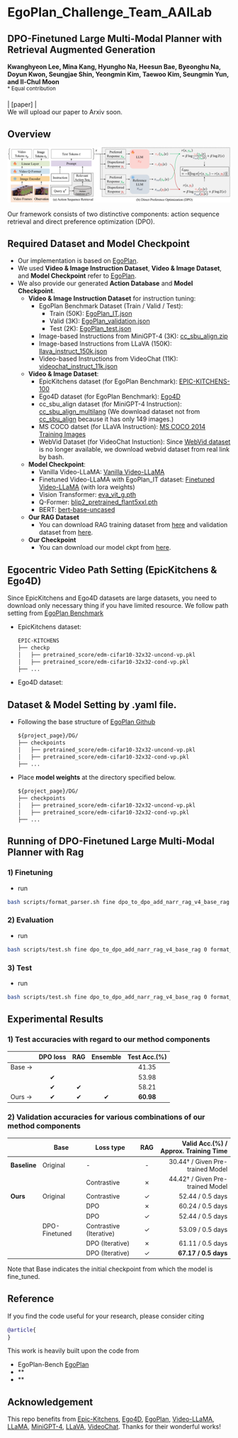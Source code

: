# EgoPlan_Challenge_Team_AAILab


## DPO-Finetuned Large Multi-Modal Planner with Retrieval Augmented Generation  <br><sub> </sub>
**Kwanghyeon Lee, Mina Kang, Hyungho Na, Heesun Bae, Byeonghu Na, Doyun Kwon, Seungjae Shin, Yeongmin Kim, Taewoo Kim, Seungmin Yun, and Il-Chul Moon**   
<sup> * Equal contribution </sup> <br>

| [paper] |  <br>
We will upload our paper to Arxiv soon.

## Overview
![Teaser image](./figure/overview_v4_1.png)

Our framework consists of two distinctive components: action sequence retrieval and direct preference optimization (DPO).

## Required Dataset and Model Checkpoint
- Our implementation is based on [EgoPlan](https://github.com/ChenYi99/EgoPlan).
- We used **Video & Image Instruction Dataset**, **Video & Image Dataset**, and **Model Checkpoint** refer to [EgoPlan](https://github.com/ChenYi99/EgoPlan).
- We also provide our generated **Action Database** and **Model Checkpoint**.
  - **Video & Image Instruction Dataset** for instruction tuning:
    - EgoPlan Benchmark Dataset (Train / Valid / Test):
      - Train (50K): [EgoPlan_IT.json](https://drive.google.com/file/d/139UXIgOXbK55tNlK03TBrdSWXdupfrL5/view)
      - Valid (3K): [EgoPlan_validation.json](https://drive.google.com/file/d/1Hy-mWrtuDjuq29iCQxCQzk0htTJs8SHg/view)
      - Test (2K): [EgoPlan_test.json](https://drive.google.com/file/d/1G3cH58qlXI11iRFc8R1oFXpHhEiOh4Bd/view)
    - Image-based Instructions from MiniGPT-4 (3K): [cc_sbu_align.zip](https://drive.google.com/file/d/1nJXhoEcy3KTExr17I7BXqY5Y9Lx_-n-9/view)
    - Image-based Instructions from LLaVA (150K): [llava_instruct_150k.json](https://huggingface.co/datasets/liuhaotian/LLaVA-Instruct-150K)
    - Video-based Instructions from VideoChat (11K): [videochat_instruct_11k.json](https://drive.google.com/file/d/1C-7xmf42QUEi4ApXTcxBHr5nLvTWXyUi/view)
  - **Video & Image Dataset**:
    - EpicKitchens dataset (for EgoPlan Benchmark): [EPIC-KITCHENS-100](https://github.com/epic-kitchens/epic-kitchens-download-scripts)
    - Ego4D dataset (for EgoPlan Benchmark): [Ego4D](https://ego4d-data.org/#download)
    - cc_sbu_align dataset (for MiniGPT-4 Instruction): [cc_sbu_align_multilang](https://huggingface.co/datasets/dinhanhx/cc_sbu_align_multilang) (We download dataset not from [cc_sbu_align](https://huggingface.co/datasets/Vision-CAIR/cc_sbu_align) because it has only 149 images.)
    - MS COCO datset (for LLaVA Instruction): [MS COCO 2014 Training Images](http://deltalab.iitk.ac.in/index.php?n=Main.MSCOCO2014Dataset)
    - WebVid Dataset (for VideoChat Instuction): Since [WebVid dataset](https://github.com/m-bain/webvid) is no longer available, we download webvid dataset from real link by bash.
  - **Model Checkpoint**:
    - Vanilla Video-LLaMA: [Vanilla Video-LLaMA](https://huggingface.co/DAMO-NLP-SG/Video-LLaMA-2-7B-Finetuned)
    - Finetuned Video-LLaMA with EgoPlan_IT dataset: [Finetuned Video-LLaMA](https://huggingface.co/ChenYi99/EgoPlan-Video-LLaMA-2-7B) (with lora weights)
    - Vision Transformer: [eva_vit_g.pth](https://huggingface.co/lainxx/eva_vit_g/blob/main/eva_vit_g.pth)
    - Q-Former: [blip2_pretrained_flant5xxl.pth](https://huggingface.co/spaces/Vision-CAIR/minigpt4/blob/main/blip2_pretrained_flant5xxl.pth)
    - BERT: [bert-base-uncased](https://huggingface.co/google-bert/bert-base-uncased)
  - **Our RAG Dataset**
    - You can download RAG training dataset from [here](https://drive.google.com/drive/folders/1JmXCK3QZJSxjP8a-DcBPWSAQQoqvK98S?usp=sharing) and validation dataset from [here](https://drive.google.com/drive/folders/1JmXCK3QZJSxjP8a-DcBPWSAQQoqvK98S?usp=sharing).
  - **Our Checkpoint**
    - You can download our model ckpt from [here](https://drive.google.com/drive/folders/1zBRv-OIm9SaAis9wmAAf2BBQxCFhp3gj?usp=sharing).

## Egocentric Video Path Setting (EpicKitchens & Ego4D)

Since EpicKitchens and Ego4D datasets are large datasets, you need to download only necessary thing if you have limited resource.
We follow path setting from [EgoPlan Benchmark](https://github.com/ChenYi99/EgoPlan)
- EpicKitchens dataset:
  ```
  EPIC-KITCHENS
  ├── checkp
  │   ├── pretrained_score/edm-cifar10-32x32-uncond-vp.pkl
  │   ├── pretrained_score/edm-cifar10-32x32-cond-vp.pkl
  ├── ...
  ```

- Ego4D dataset:


## Dataset & Model Setting by .yaml file.
- Following the base structure of [EgoPlan Github](https://github.com/ChenYi99/EgoPlan)
  ```
  ${project_page}/DG/
  ├── checkpoints
  │   ├── pretrained_score/edm-cifar10-32x32-uncond-vp.pkl
  │   ├── pretrained_score/edm-cifar10-32x32-cond-vp.pkl
  ├── ...
  ```

- Place **model weights** at the directory specified below.

  ```
  ${project_page}/DG/
  ├── checkpoints
  │   ├── pretrained_score/edm-cifar10-32x32-uncond-vp.pkl
  │   ├── pretrained_score/edm-cifar10-32x32-cond-vp.pkl
  ├── ...
  ```

## Running of DPO-Finetuned Large Multi-Modal Planner with Rag

### 1) Finetuning 
    
  - run
  ```bash
  bash scripts/format_parser.sh fine dpo_to_dpo_add_narr_rag_v4_base_rag 0,1,2,3,4,5,6,7 8 26501
  ```

### 2) Evaluation

  - run
  ```bash
  bash scripts/test.sh fine dpo_to_dpo_add_narr_rag_v4_base_rag 0 format_eval --epoch,{epoch num},--time,{folder_name}

  ```
  
   

### 3) Test
 
  - run
  ```bash
  bash scripts/test.sh fine dpo_to_dpo_add_narr_rag_v4_base_rag 0 format_test --epoch,{epoch num},--time,{folder_name}
  ```



## Experimental Results
### 1) Test accuracies with regard to our method components
|                  | DPO loss | RAG  | Ensemble | Test Acc.(%) |
|------------------|:--------:|:----:|:--------:|:------------:|
| Base →           |         |      |          | 41.35        |
|                  | ✔        |     |          | 53.98        |
|                  | ✔        | ✔    |         | 58.21        |
| Ours →           | ✔        | ✔    | ✔        | **60.98**    |

### 2) Validation accuracies for various combinations of our method components
|                 | Base      | Loss type               | RAG  | Valid Acc.(%) / Approx. Training Time  |
|-----------------|-----------|-------------------------|:----:|---------------------------------------:|
| **Baseline**    | Original  | -             | -    | 30.44† / Given Pre-trained Model       |
|                 |           |Contrastive                 | ✗    | 44.42† / Given Pre-trained Model       |
| **Ours**        | Original  | Contrastive             | ✓    | 52.44 / 0.5 days                       |
|                 |           | DPO                     | ✗    | 60.24 / 0.5 days                       |
|                 |           | DPO                     | ✓    | 52.44 / 0.5 days                       |
|                 | DPO-Finetuned | Contrastive (Iterative) | ✓ | 53.09 / 0.5 days                       |
|                 |           | DPO (Iterative)         | ✗    | 61.11 / 0.5 days                       |
|                 |           | DPO (Iterative)         | ✓    | **67.17 / 0.5 days**                   |

Note that Base indicates the initial checkpoint from which the model is fine_tuned.


## Reference
If you find the code useful for your research, please consider citing
```bib
@article{
}
```
This work is heavily built upon the code from
 - EgoPlan-Bench [EgoPlan](https://github.com/ChenYi99/EgoPlan)
 - **
 - **


 ## Acknowledgement
This repo benefits from [Epic-Kitchens](https://epic-kitchens.github.io/2023), [Ego4D](https://ego4d-data.org/), 
[EgoPlan](https://github.com/ChenYi99/EgoPlan), 
[Video-LLaMA](https://github.com/DAMO-NLP-SG/Video-LLaMA), 
[LLaMA](https://github.com/facebookresearch/llama),
[MiniGPT-4](https://github.com/Vision-CAIR/MiniGPT-4), 
[LLaVA](https://github.com/haotian-liu/LLaVA), 
[VideoChat](https://github.com/OpenGVLab/Ask-Anything). Thanks for their wonderful works!
